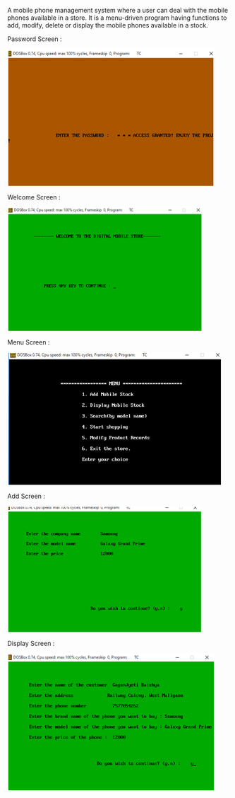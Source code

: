 A mobile phone management system where a user can deal with the mobile phones available in a store. It is a menu-driven program having
functions to add, modify, delete or display the mobile phones available in a stock.

Password Screen :

<img src="https://github.com/GaganJb/Mobile-phone-management-System/blob/master/1%20(2).png?raw=true" style="max-width:100%;">

Welcome Screen :

<img src="https://github.com/GaganJb/Mobile-phone-management-System/blob/master/2%20(2).png?raw=true" style="max-width:100%;">


Menu Screen :

<img src="https://github.com/GaganJb/Mobile-phone-management-System/blob/master/3%20(2).png?raw=true" style="max-width:100%;">


Add Screen :

<img src="https://github.com/GaganJb/Mobile-phone-management-System/blob/master/4%20(2).png?raw=true" style="max-width:100%;">


Display Screen :

<img src="https://github.com/GaganJb/Mobile-phone-management-System/blob/master/6%20(2).png?raw=true" style="max-width:100%;">
